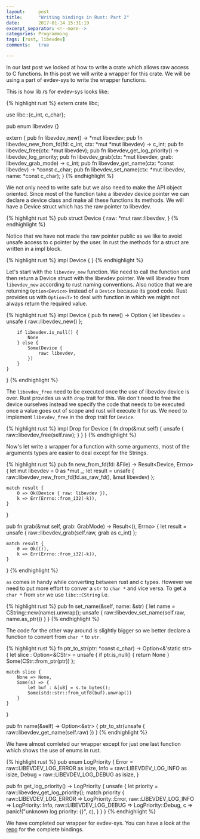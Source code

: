 ```yaml
---
layout:     post
title:      "Writing bindings in Rust: Part 2"
date:       2017-01-14 15:31:19
excerpt_separator: <!--more-->
categories: Programming
tags: [rust, libevdev]
comments:   true

---
```


In our last post we looked at how to write a crate which allows raw access to C functions. In this post we will write a wrapper for this crate.
We will be using a part of evdev-sys to write the wrapper functions.

<!--more-->

This is how lib.rs for evdev-sys looks like:

{% highlight rust %}
extern crate libc;

use libc::{c_int, c_char};

pub enum libevdev {}

extern {
    pub fn libevdev_new() -> *mut libevdev;
    pub fn libevdev_new_from_fd(fd: c_int,
                                ctx: *mut *mut libevdev) -> c_int;
    pub fn libevdev_free(ctx: *mut libevdev);
    pub fn libevdev_get_log_priority() -> libevdev_log_priority;
    pub fn libevdev_grab(ctx: *mut libevdev,
                         grab: libevdev_grab_mode) -> c_int;
    pub fn libevdev_get_name(ctx: *const libevdev) -> *const c_char;
    pub fn libevdev_set_name(ctx: *mut libevdev, name: *const c_char);
}
{% endhighlight %}

We not only need to write safe but we also need to make the API object oriented. Since most of the function take a libevdev device pointer we can
declare a device class and make all these functions its methods. We will have a Device struct which has the raw pointer to libevdev.

{% highlight rust %}
pub struct Device {
    raw: *mut raw::libevdev,
}
{% endhighlight %}

Notice that we have not made the raw pointer public as we like to avoid unsafe access to c pointer by the user.
In rust the methods for a struct are written in a impl block.

{% highlight rust %}
impl Device {
}
{% endhighlight %}

Let's start with the `libevdev_new` function. We need to call the function and then return a Device struct with the libevdev pointer. We will
libevdev from `libevdev_new` according to rust naming conventions. Also notice that we are returning `Option<Device>` instead of a `Device`
because its good code. Rust provides us with `Option<T>` to deal with function in which we might not always return the required value.

{% highlight rust %}
impl Device {
    pub fn new() -> Option<Device> {
        let libevdev = unsafe {
            raw::libevdev_new()
        };

        if libevdev.is_null() {
            None
        } else {
            Some(Device {
                raw: libevdev,
            })
        }
    }
}
{% endhighlight %}

The `libevdev_free` need to be executed once the use of libevdev device is over. Rust provides us with `drop` trait for this. We don't need
to free the device ourselves instead we specify the code that needs to be executed once a value goes out of scope and rust will execute it
for us. We need to implement `libevdev_free` in the drop trait for `Device`.

{% highlight rust %}
impl Drop for Device {
    fn drop(&mut self) {
        unsafe {
            raw::libevdev_free(self.raw);
        }
    }
}
{% endhighlight %}

Now's let write a wrapper for a function with some arguments, most of the arguments types are easier to deal except for the Strings.

{% highlight rust %}
pub fn new_from_fd(fd: &File) -> Result<Device, Errno> {
    let mut libevdev = 0 as *mut _;
    let result = unsafe {
        raw::libevdev_new_from_fd(fd.as_raw_fd(), &mut libevdev)
    };

    match result {
        0 => Ok(Device { raw: libevdev }),
        k => Err(Errno::from_i32(-k)),
    }
}

pub fn grab(&mut self, grab: GrabMode) -> Result<(), Errno> {
    let result = unsafe {
        raw::libevdev_grab(self.raw, grab as c_int)
    };

    match result {
        0 => Ok(()),
        k => Err(Errno::from_i32(-k)),
    }
}
{% endhighlight %}

`as` comes in handy while converting between rust and c types. However we need to put more effort to conver a `str` to `char *` and vice
versa. To get a `char *` from `str` we use `libc::CString` i.e.

{% highlight rust %}
pub fn set_name(&self, name: &str) {
    let name = CString::new(name).unwrap();
    unsafe {
        raw::libevdev_set_name(self.raw, name.as_ptr())
    }
}
{% endhighlight %}

The code for the other way around is slightly bigger so we better declare a function to convert from `char *` to `str`.

{% highlight rust %}
fn ptr_to_str(ptr: *const c_char) -> Option<&'static str> {
    let slice : Option<&CStr> = unsafe {
        if ptr.is_null() {
            return None
        }
        Some(CStr::from_ptr(ptr))
    };

    match slice {
        None => None,
        Some(s) => {
            let buf : &[u8] = s.to_bytes();
            Some(std::str::from_utf8(buf).unwrap())
        }
    }
}

pub fn name(&self) -> Option<&str> {
    ptr_to_str(unsafe {
        raw::libevdev_get_name(self.raw)
    })
}
{% endhighlight %}

We have almost comleted our wrapper except for just one last function which shows the use of enums in rust.

{% highlight rust %}
pub enum LogPriority {
    Error = raw::LIBEVDEV_LOG_ERROR as isize,
    Info = raw::LIBEVDEV_LOG_INFO as isize,
    Debug = raw::LIBEVDEV_LOG_DEBUG as isize,
}

pub fn get_log_priority() -> LogPriority {
    unsafe {
        let priority = raw::libevdev_get_log_priority();
        match priority {
            raw::LIBEVDEV_LOG_ERROR => LogPriority::Error,
            raw::LIBEVDEV_LOG_INFO => LogPriority::Info,
            raw::LIBEVDEV_LOG_DEBUG => LogPriority::Debug,
            c => panic!("unknown log priority: {}", c),
        }
    }
}
{% endhighlight %}

We have completed our wrapper for evdev-sys. You can have a look at the [repo](https://github.com/ndesh26/evdev-rs) for the complete bindings.
